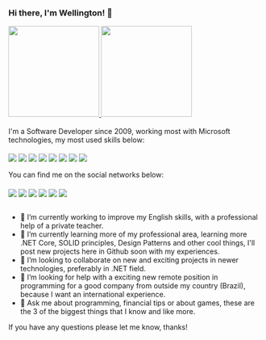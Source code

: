 ### Hi there, I'm Wellington! 👋

<div>
  <a href="https://github.com/wbalbo">
    <img height="180em" src="https://github-readme-stats.vercel.app/api?username=wbalbo&theme=tokyonight&count_private=true&show_icons=true" />
    <img height="180em" src="https://github-readme-stats.vercel.app/api/top-langs/?username=wbalbo&theme=tokyonight&layout=compact&hide=Ruby,Objective-C,Starlark,Java,ASP" />
  </a>
</div>
<br>
I'm a Software Developer since 2009, working most with Microsoft technologies, my most used skills below:
<div style="display: inline_block"><br>
  <img align="center" src="https://img.shields.io/badge/C%23-239120?style=for-the-badge&logo=c-sharp&logoColor=white">
  <img align="center" src="https://img.shields.io/badge/.NET-5C2D91?style=for-the-badge&logo=.net&logoColor=white">
  <img align="center" src="https://img.shields.io/badge/Microsoft_SQL_Server-CC2927?style=for-the-badge&logo=microsoft-sql-server&logoColor=white">
  <img align="center" src="https://img.shields.io/badge/JavaScript-F7DF1E?style=for-the-badge&logo=javascript&logoColor=black">
  <img align="center" src="https://img.shields.io/badge/jQuery-0769AD?style=for-the-badge&logo=jquery&logoColor=white">
  <img align="center" src="https://img.shields.io/badge/HTML-239120?style=for-the-badge&logo=html5&logoColor=white">
  <img align="center" src="https://img.shields.io/badge/CSS-239120?&style=for-the-badge&logo=css3&logoColor=white">  
  <img align="center" src="https://img.shields.io/badge/Microsoft_Azure-0089D6?style=for-the-badge&logo=microsoft-azure&logoColor=white">
</div>
<br>
You can find me on the social networks below:
<div style="display: inline_block"><br>
  <a href="mailto:wellingtonbalbo@gmail.com"><img align="center" src="https://img.shields.io/badge/Gmail-D14836?style=for-the-badge&logo=gmail&logoColor=white"></a>
  <a href="https://www.linkedin.com/in/wellingtonbalbo/" target="_blank"><img align="center" src="https://img.shields.io/badge/LinkedIn-0077B5?style=for-the-badge&logo=linkedin&logoColor=white"></a>
  <a href="https://twitter.com/wellingtonbalbo" target="_blank"><img align="center" src="https://img.shields.io/badge/Twitter-1DA1F2?style=for-the-badge&logo=twitter&logoColor=white"></a>
  <a href="https://instagram.com/wellington.balbo" target="_blank"><img align="center" src="https://img.shields.io/badge/Instagram-E4405F?style=for-the-badge&logo=instagram&logoColor=white"></a>
  <a href="https://open.spotify.com/user/wellingtonbalbo?si=7ecb422abd21414d" target="_blank"><img align="center" src="https://img.shields.io/badge/Spotify-1ED760?&style=for-the-badge&logo=spotify&logoColor=white"></a>
  <a href="https://account.xbox.com/en-US/Profile?gamerTag=wellingtonbalbo" target="_blank"><img align="center" src="https://img.shields.io/badge/Xbox-107C10?style=for-the-badge&logo=xbox&logoColor=white"></a>  
</div>
<br>

- 🔭 I’m currently working to improve my English skills, with a professional help of a private teacher.
- 🌱 I’m currently learning more of my professional area, learning more .NET Core, SOLID principles, Design Patterns and other cool things, I'll post new projects here in Github soon with my experiences.
- 👯 I’m looking to collaborate on new and exciting projects in newer technologies, preferably in .NET field.
- 🤔 I’m looking for help with a exciting new remote position in programming for a good company from outside my country (Brazil), because I want an international experience.
- 💬 Ask me about programming, financial tips or about games, these are the 3 of the biggest things that I know and like more.

If you have any questions please let me know, thanks!
